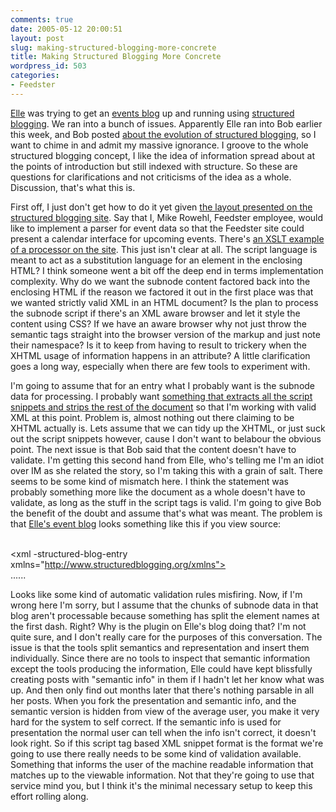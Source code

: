 ```yaml
---
comments: true
date: 2005-05-12 20:00:51
layout: post
slug: making-structured-blogging-more-concrete
title: Making Structured Blogging More Concrete
wordpress_id: 503
categories:
- Feedster
---
```


[Elle](http://www.ellementk.com) was trying to get an [events blog](http://www.ellementk.com/events/) up and running using [structured blogging](http://structuredblogging.org/). We ran into a bunch of issues. Apparently Elle ran into Bob earlier this week, and Bob posted [about the evolution of structured blogging](http://bobwyman.pubsub.com/main/2005/05/mary_hodder_poi.html), so I want to chime in and admit my massive ignorance. I groove to the whole structured blogging concept, I like the idea of information spread about at the points of introduction but still indexed with structure. So these are questions for clarifications and not criticisms of the idea as a whole. Discussion, that's what this is.

First off, I just don't get how to do it yet given [the layout presented on the structured blogging site](http://structuredblogging.org/wordpress/?page_id=13). Say that I, Mike Rowehl, Feedster employee, would like to implement a parser for event data so that the Feedster site could present a calendar interface for upcoming events. There's [an XSLT example of a processor on the site](http://structuredblogging.org/download/x-subnode-processor.xsl). This just isn't clear at all. The script language is meant to act as a substitution language for an element in the enclosing HTML? I think someone went a bit off the deep end in terms implementation complexity. Why do we want the subnode content factored back into the enclosing HTML if the reason we factored it out in the first place was that we wanted strictly valid XML in an HTML document? Is the plan to process the subnode script if there's an XML aware browser and let it style the content using CSS? If we have an aware browser why not just throw the semantic tags straight into the browser version of the markup and just note their namespace? Is it to keep from having to result to trickery when the XHTML usage of information happens in an attribute? A little clarification goes a long way, especially when there are few tools to experiment with.

I'm going to assume that for an entry what I probably want is the subnode data for processing. I probably want [something that extracts all the script snippets and strips the rest of the document](http://www.bitsplitter.net/projects/events/x-subnode-extract.xsl) so that I'm working with valid XML at this point. Problem is, almost nothing out there claiming to be XHTML actually is. Lets assume that we can tidy up the XHTML, or just suck out the script snippets however, cause I don't want to belabour the obvious point. The next issue is that Bob said that the content doesn't have to validate. I'm getting this second hand from Elle, who's telling me I'm an idiot over IM as she related the story, so I'm taking this with a grain of salt. There seems to be some kind of mismatch here. I think the statement was probably something more like the document as a whole doesn't have to validate, as long as the stuff in the script tags is valid. I'm going to give Bob the benefit of the doubt and assume that's what was meant. The problem is that [Elle's event blog](http://www.ellementk.com/events/) looks something like this if you view source:



> 
<subnode xmlns:data-view="http://www.w3.org/2003/g/data-view#" data-view:interpreter="http://structuredblogging.org/subnode-to-rdf-interpreter.xsl" xmlns="http://www.structuredblogging.org/xmlns#subnode"><br />
<xml -structured-blog-entry xmlns="http://www.structuredblogging.org/xmlns"><br />
......
</xml><br />
</subnode>




Looks like some kind of automatic validation rules misfiring. Now, if I'm wrong here I'm sorry, but I assume that the chunks of subnode data in that blog aren't processable because something has split the element names at the first dash. Right? Why is the plugin on Elle's blog doing that? I'm not quite sure, and I don't really care for the purposes of this conversation. The issue is that the tools split semantics and representation and insert them individually. Since there are no tools to inspect that semantic information except the tools producing the information, Elle could have kept blissfully creating posts with "semantic info" in them if I hadn't let her know what was up. And then only find out months later that there's nothing parsable in all her posts. When you fork the presentation and semantic info, and the semantic version is hidden from view of the average user, you make it very hard for the system to self correct. If the semantic info is used for presentation the normal user can tell when the info isn't correct, it doesn't look right. So if this script tag based XML snippet format is the format we're going to use there really needs to be some kind of validation available. Something that informs the user of the machine readable information that matches up to the viewable information. Not that they're going to use that service mind you, but I think it's the minimal necessary setup to keep this effort rolling along.

